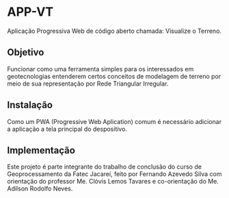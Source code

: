 # APP-VT

Aplicação Progressiva Web de código aberto chamada: Visualize o
Terreno.

## Objetivo

Funcionar como uma ferramenta simples para os interessados em
geotecnologias entenderem certos conceitos de modelagem de terreno
por meio de sua representação por Rede Triangular Irregular.

## Instalação

Como um PWA (Progressive Web Aplication) comum é necessário adicionar a
aplicação a tela principal do despositivo.

## Implementação

Este projeto é parte integrante do trabalho de conclusão do curso de Geoprocessamento da Fatec Jacareí, feito por Fernando Azevedo Silva com orientação do professor Me. Clóvis Lemos Tavares e co-orientação do
Me. Adilson Rodolfo Neves.

